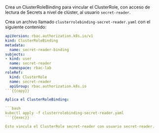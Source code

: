 Crea un ClusterRoleBinding para vincular el ClusterRole, con acceso de lectura de Secrets a nivel de clúster, al usuario `secret-reader`.

Crea un archivo llamado `clusterrolebinding-secret-reader.yaml` con el siguiente contenido:

```yaml
apiVersion: rbac.authorization.k8s.io/v1
kind: ClusterRoleBinding
metadata:
  name: secret-reader-binding
subjects:
- kind: user
  name: secret-reader
  namespace: rbac-lab
roleRef:
  kind: ClusterRole
  name: secret-reader
  apiGroup: rbac.authorization.k8s.io
```{{copy}}

Aplica el ClusterRoleBinding:

```bash
kubectl apply -f clusterrolebinding-secret-reader.yaml
```{{exec}}

Esto vincula el ClusterRole secret-reader con usuario secret-reader.